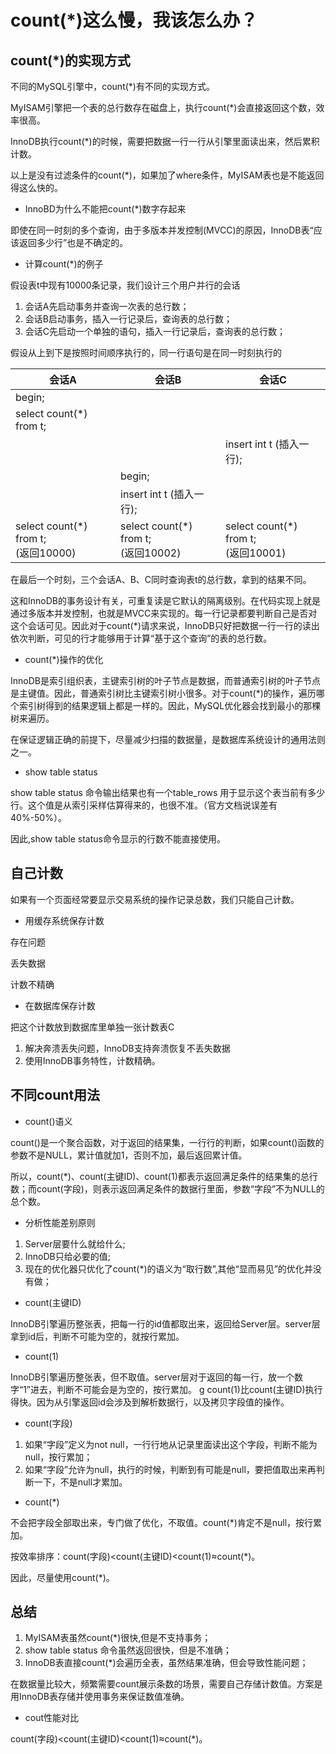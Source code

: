 # count(\*)这么慢，我该怎么办？
## count(\*)的实现方式
不同的MySQL引擎中，count(\*)有不同的实现方式。

MyISAM引擎把一个表的总行数存在磁盘上，执行count(\*)会直接返回这个数，效率很高。

InnoDB执行count(\*)的时候，需要把数据一行一行从引擎里面读出来，然后累积计数。

以上是没有过滤条件的count(\*)，如果加了where条件，MyISAM表也是不能返回得这么快的。

* InnoBD为什么不能把count(\*)数字存起来

即使在同一时刻的多个查询，由于多版本并发控制(MVCC)的原因，InnoDB表“应该返回多少行”也是不确定的。

* 计算count(\*)的例子

假设表t中现有10000条记录，我们设计三个用户并行的会话

1. 会话A先启动事务并查询一次表的总行数；
2. 会话B启动事务，插入一行记录后，查询表的总行数；
3. 会话C先启动一个单独的语句，插入一行记录后，查询表的总行数；

假设从上到下是按照时间顺序执行的，同一行语句是在同一时刻执行的

|会话A|会话B|会话C|
| ----- | ----- | ----- |
|begin;| | |
|select count(\*) from t;| | |
| | |insert int t (插入一行);|
| |begin;| |
| |insert int t (插入一行);| |
|select count(\*) from t;<br>(返回10000)|select count(\*) from t;<br>(返回10002)|select count(\*) from t;<br>(返回10001)|

在最后一个时刻，三个会话A、B、C同时查询表t的总行数，拿到的结果不同。

这和InnoDB的事务设计有关，可重复读是它默认的隔离级别。在代码实现上就是通过多版本并发控制，也就是MVCC来实现的。每一行记录都要判断自己是否对这个会话可见。因此对于count(\*)请求来说，InnoDB只好把数据一行一行的读出依次判断，可见的行才能够用于计算“基于这个查询”的表的总行数。

* count(\*)操作的优化

InnoDB是索引组织表，主键索引树的叶子节点是数据，而普通索引树的叶子节点是主键值。因此，普通索引树比主键索引树小很多。对于count(\*)的操作，遍历哪个索引树得到的结果逻辑上都是一样的。因此，MySQL优化器会找到最小的那棵树来遍历。

在保证逻辑正确的前提下，尽量减少扫描的数据量，是数据库系统设计的通用法则之一。

* show table status

show table status 命令输出结果也有一个table\_rows 用于显示这个表当前有多少行。这个值是从索引采样估算得来的，也很不准。（官方文档说误差有40%-50%）。

因此,show table status命令显示的行数不能直接使用。

## 自己计数
如果有一个页面经常要显示交易系统的操作记录总数，我们只能自己计数。

* 用缓存系统保存计数

存在问题

丢失数据

计数不精确

* 在数据库保存计数

把这个计数放到数据库里单独一张计数表C

1. 解决奔溃丢失问题，InnoDB支持奔溃恢复不丢失数据
2. 使用InnoDB事务特性，计数精确。

## 不同count用法
* count()语义

count()是一个聚合函数，对于返回的结果集，一行行的判断，如果count()函数的参数不是NULL，累计值就加1，否则不加，最后返回累计值。

所以，count(\*)、count(主键ID)、count(1)都表示返回满足条件的结果集的总行数；而count(字段)，则表示返回满足条件的数据行里面，参数“字段”不为NULL的总个数。

* 分析性能差别原则

1. Server层要什么就给什么;
2. InnoDB只给必要的值;
3. 现在的优化器只优化了count(\*)的语义为“取行数”,其他“显而易见”的优化并没有做；
* count(主键ID)

InnoDB引擎遍历整张表，把每一行的id值都取出来，返回给Server层。server层拿到id后，判断不可能为空的，就按行累加。

* count(1)

InnoDB引擎遍历整张表，但不取值。server层对于返回的每一行，放一个数字“1”进去，判断不可能会是为空的，按行累加。
g
count(1)比count(主键ID)执行得快。因为从引擎返回id会涉及到解析数据行，以及拷贝字段值的操作。

* count(字段)

1. 如果“字段”定义为not null，一行行地从记录里面读出这个字段，判断不能为null，按行累加；
2. 如果“字段”允许为null，执行的时候，判断到有可能是null，要把值取出来再判断一下，不是null才累加。
* count(\*)

不会把字段全部取出来，专门做了优化，不取值。count(\*)肯定不是null，按行累加。

按效率排序：count(字段)<count(主键ID)<count(1)≈count(\*)。

因此，尽量使用count(\*)。

## 总结
1. MyISAM表虽然count(\*)很快,但是不支持事务；
2. show table status 命令虽然返回很快，但是不准确；
3. InnoDB表直接count(\*)会遍历全表，虽然结果准确，但会导致性能问题；

在数据量比较大，频繁需要count展示条数的场景，需要自己存储计数值。方案是用InnoDB表存储并使用事务来保证数值准确。

* cout性能对比

count(字段)<count(主键ID)<count(1)≈count(\*)。